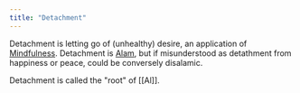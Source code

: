 ```yaml
---
title: "Detachment"
---
```


Detachment is letting go of (unhealthy) desire, an application of [Mindfulness](Terms/Mindfulness.md). Detachment is [Alam](Terms/Alam.md), but if misunderstood as detathment from happiness or peace, could be conversely disalamic.

Detachment is called the "root" of [[Al]].
